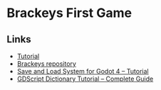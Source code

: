 # Brackeys First Game

## Links

- [Tutorial](https://www.youtube.com/watch?v=LOhfqjmasi0)
- [Brackeys repository](https://github.com/Brackeys/first-game-in-godot/blob/main/.gitignore)
- [Save and Load System for Godot 4 – Tutorial](https://www.gotut.net/save-and-load-system-for-godot-4/)
- [GDScript Dictionary Tutorial – Complete Guide](https://gamedevacademy.org/gdscript-dictionary-tutorial-complete-guide/#What_is_a_GDScript_Dictionary)
